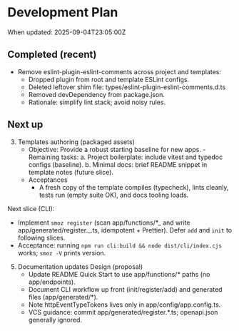 # Development Plan

When updated: 2025-09-04T23:05:00Z

## Completed (recent)

- Remove eslint-plugin-eslint-comments across project and templates:
  - Dropped plugin from root and template ESLint configs.
  - Deleted leftover shim file: types/eslint-plugin-eslint-comments.d.ts
  - Removed devDependency from package.json.
  - Rationale: simplify lint stack; avoid noisy rules.

## Next up
3. Templates authoring (packaged assets)
   - Objective: Provide a robust starting baseline for new apps. - Remaining tasks:
     a. Project boilerplate: include vitest and typedoc configs (baseline).
     b. Minimal docs: brief README snippet in template notes (future slice).
   - Acceptances
     - A fresh copy of the template compiles (typecheck), lints cleanly,
       tests run (empty suite OK), and docs tooling loads.

Next slice (CLI):

- Implement `smoz register` (scan app/functions/\*_ and write
  app/generated/register._.ts, idempotent + Prettier). Defer `add` and `init`
  to following slices.
- Acceptance: running `npm run cli:build && node dist/cli/index.cjs` works;
  `smoz -V` prints version.

5. Documentation updates
   Design (proposal)
   - Update README Quick Start to use app/functions/\* paths (no app/endpoints).
   - Document CLI workflow up front (init/register/add) and generated files
     (app/generated/\*).
   - Note httpEventTypeTokens lives only in app/config/app.config.ts.
   - VCS guidance: commit app/generated/register.\*.ts; openapi.json generally
     ignored.
